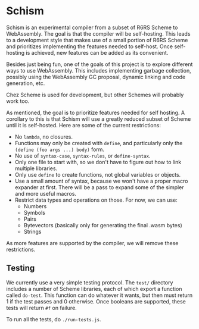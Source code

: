 # Schism

Schism is an experimental compiler from a subset of R6RS Scheme to
WebAssembly. The goal is that the compiler will be self-hosting. This leads to a
development style that makes use of a small portion of R6RS Scheme and
prioritizes implementing the features needed to self-host. Once self-hosting is
achieved, new features can be added as its convenient.

Besides just being fun, one of the goals of this project is to explore different
ways to use WebAssembly. This includes implementing garbage collection, possibly
using the WebAssembly GC proposal, dynamic linking and code generation, etc.

Chez Scheme is used for development, but other Schemes will probably work too.

As mentioned, the goal is to prioritize features needed for self hosting. A
corollary to this is that Schism will use a greatly reduced subset of Scheme
until it is self-hosted. Here are some of the current restrictions:

* No `lambda`, no closures.
* Functions may only be created with `define`, and particularly only the
  `(define (foo args ...) body)` form.
* No use of `syntax-case`, `syntax-rules`, or `define-syntax`.
* Only one file to start with, so we don't have to figure out how to link
  multiple libraries.
* Only use `define` to create functions, not global variables or objects.
* Use a small amount of syntax, because we won't have a proper macro expander at
  first. There will be a pass to expand some of the simpler and more useful
  macros.
* Restrict data types and operations on those. For now, we can use:
  * Numbers
  * Symbols
  * Pairs
  * Bytevectors (basically only for generating the final .wasm bytes)
  * Strings

As more features are supported by the compiler, we will remove these
restrictions.

## Testing

We currently use a very simple testing protocol. The `test/` directory
includes a number of Scheme libraries, each of which export a function
called `do-test`. This function can do whatever it wants, but then
must return 1 if the test passes and 0 otherwise. Once booleans are
supported, these tests will return `#f` on failure.

To run all the tests, do `./run-tests.js`.
